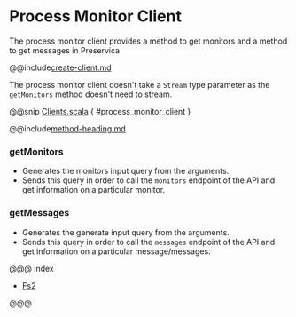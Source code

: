 # Process Monitor Client

The process monitor client provides a method to get monitors and a method to get messages in Preservica

@@include[create-client.md](../../.includes/client/create-client.md)

The process monitor client doesn't take a `Stream` type parameter as the `getMonitors` method doesn't need to stream. 

@@snip [Clients.scala](../../../scala/examples/Clients.scala) { #process_monitor_client }

@@include[method-heading.md](../../.includes/client/method-heading.md)

### getMonitors
* Generates the monitors input query from the arguments.
* Sends this query in order to call the `monitors` endpoint of the API and get information on a particular monitor.

### getMessages
* Generates the generate input query from the arguments.
* Sends this query in order to call the `messages` endpoint of the API and get information on a particular message/messages.

@@@ index

* [Fs2](fs2.md)

@@@
